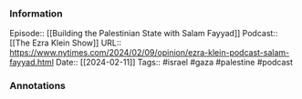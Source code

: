 ### Information

Episode:: [[Building the Palestinian State with Salam Fayyad]]
Podcast:: [[The Ezra Klein Show]]
URL:: https://www.nytimes.com/2024/02/09/opinion/ezra-klein-podcast-salam-fayyad.html
Date:: [[2024-02-11]]
Tags:: #israel #gaza #palestine 
#podcast


### Annotations


